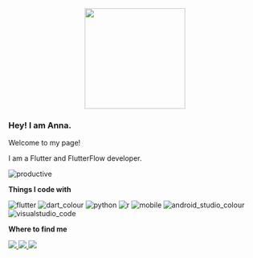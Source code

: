 <div id="header" align="center">
  <img src="https://media.giphy.com/media/1NYkJ0wTvncdXV5dN5/giphy.gif" width="200"/>
</div>

### Hey! I am Anna.

Welcome to my page!

I am a Flutter and FlutterFlow developer.

![productive](https://user-images.githubusercontent.com/107339701/211189626-a35567a0-f9de-4be1-a2bd-ae8c9cf12eca.gif)

**Things I code with**

![flutter](https://user-images.githubusercontent.com/107339701/211190336-b376d35a-0f18-4859-8b71-fa92550a9583.svg)
![dart_colour](https://user-images.githubusercontent.com/107339701/211190345-aa913acd-d041-45ca-aa52-9eda7ad84f4e.svg)
![python](https://user-images.githubusercontent.com/107339701/211190352-4a48b051-0062-4f62-860f-8dcd64936797.svg)
![r](https://user-images.githubusercontent.com/107339701/211190355-5b731d07-3ab0-43e8-b332-6df660051635.svg)
![mobile](https://user-images.githubusercontent.com/107339701/211190362-96e74523-b013-40a5-8a53-4814b3e9e80f.svg)
![android_studio_colour](https://user-images.githubusercontent.com/107339701/211190370-9a1d70f7-22b9-4443-a5fd-c09704618d40.svg)
![visualstudio_code](https://user-images.githubusercontent.com/107339701/211190372-1bd44c7d-6e9d-46ae-82d4-dd624965b830.svg)

**Where to find me**

<div id="badges">
  <a href="https://www.linkedin.com/in/chrombio/">
    <img src="https://user-images.githubusercontent.com/107339701/211190377-50f3582e-3c2a-4b7e-96ae-a9e3c63fedee.svg"/>
  </a>
  <a href="https://twitter.com/chrombio2001">
    <img src="https://user-images.githubusercontent.com/107339701/211190387-9faea632-249e-4671-9682-51255a0d8cd3.svg"/>
  </a>
  <a href="https://t.me/chrombio">
    <img src="https://user-images.githubusercontent.com/107339701/211190384-47ceebb0-7f59-411b-a761-9a6ab4d4edf7.svg"/>
  </a>
</div>

